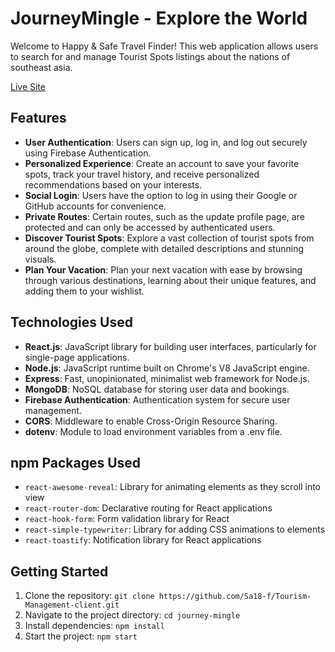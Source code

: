# JourneyMingle - Explore the World

Welcome to Happy & Safe Travel Finder! This web application allows users to search for and manage Tourist Spots listings about the nations of southeast asia.

[Live Site](https://tourism-management-6d801.web.app)

## Features

- **User Authentication**: Users can sign up, log in, and log out securely using Firebase Authentication.
- **Personalized Experience**: Create an account to save your favorite spots, track your travel history, and receive personalized recommendations based on your interests.
- **Social Login**: Users have the option to log in using their Google or GitHub accounts for convenience.
- **Private Routes**: Certain routes, such as the update profile page, are protected and can only be accessed by authenticated users.
- **Discover Tourist Spots**: Explore a vast collection of tourist spots from around the globe, complete with detailed descriptions and stunning visuals.
- **Plan Your Vacation**: Plan your next vacation with ease by browsing through various destinations, learning about their unique features, and adding them to your wishlist.


## Technologies Used
- **React.js**: JavaScript library for building user interfaces, particularly for single-page applications.
- **Node.js**: JavaScript runtime built on Chrome's V8 JavaScript engine.
- **Express**: Fast, unopinionated, minimalist web framework for Node.js.
- **MongoDB**: NoSQL database for storing user data and bookings.
- **Firebase Authentication**: Authentication system for secure user management.
- **CORS**: Middleware to enable Cross-Origin Resource Sharing.
- **dotenv**: Module to load environment variables from a .env file.


## npm Packages Used

- `react-awesome-reveal`: Library for animating elements as they scroll into view
- `react-router-dom`: Declarative routing for React applications
- `react-hook-form`: Form validation library for React
- `react-simple-typewriter`: Library for adding CSS animations to elements
- `react-toastify`: Notification library for React applications


## Getting Started
1. Clone the repository: `git clone https://github.com/Sa18-f/Tourism-Management-client.git`
2. Navigate to the project directory: `cd journey-mingle`
3. Install dependencies: `npm install`
4. Start the project: `npm start`



